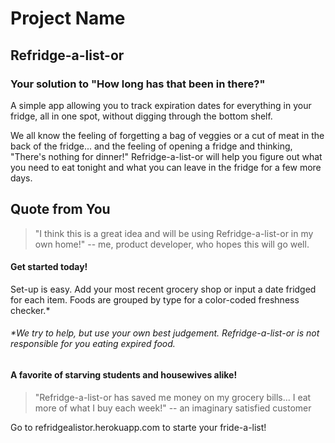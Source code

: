 # Project Name #

<!-- 
> This material was originally posted [here](http://www.quora.com/What-is-Amazons-approach-to-product-development-and-product-management). It is reproduced here for posterities sake.

There is an approach called "working backwards" that is widely used at Amazon. They work backwards from the customer, rather than starting with an idea for a product and trying to bolt customers onto it. While working backwards can be applied to any specific product decision, using this approach is especially important when developing new products or features.

For new initiatives a product manager typically starts by writing an internal press release announcing the finished product. The target audience for the press release is the new/updated product's customers, which can be retail customers or internal users of a tool or technology. Internal press releases are centered around the customer problem, how current solutions (internal or external) fail, and how the new product will blow away existing solutions.

If the benefits listed don't sound very interesting or exciting to customers, then perhaps they're not (and shouldn't be built). Instead, the product manager should keep iterating on the press release until they've come up with benefits that actually sound like benefits. Iterating on a press release is a lot less expensive than iterating on the product itself (and quicker!).

If the press release is more than a page and a half, it is probably too long. Keep it simple. 3-4 sentences for most paragraphs. Cut out the fat. Don't make it into a spec. You can accompany the press release with a FAQ that answers all of the other business or execution questions so the press release can stay focused on what the customer gets. My rule of thumb is that if the press release is hard to write, then the product is probably going to suck. Keep working at it until the outline for each paragraph flows. 

Oh, and I also like to write press-releases in what I call "Oprah-speak" for mainstream consumer products. Imagine you're sitting on Oprah's couch and have just explained the product to her, and then you listen as she explains it to her audience. That's "Oprah-speak", not "Geek-speak".

Once the project moves into development, the press release can be used as a touchstone; a guiding light. The product team can ask themselves, "Are we building what is in the press release?" If they find they're spending time building things that aren't in the press release (overbuilding), they need to ask themselves why. This keeps product development focused on achieving the customer benefits and not building extraneous stuff that takes longer to build, takes resources to maintain, and doesn't provide real customer benefit (at least not enough to warrant inclusion in the press release).
 -->
 
## Refridge-a-list-or ##

### Your solution to "How long has that been in there?" ###

A simple app allowing you to track expiration dates for everything in your fridge, all in one spot, without digging through the bottom shelf.

We all know the feeling of forgetting a bag of veggies or a cut of meat in the back of the fridge... and the feeling of opening a fridge and thinking, "There's nothing for dinner!"  Refridge-a-list-or will help you figure out what you need to eat tonight and what you can leave in the fridge for a few more days.

## Quote from You ##
  > "I think this is a great idea and will be using Refridge-a-list-or in my own home!"
  > -- me, product developer, who hopes this will go well.

#### Get started today!
Set-up is easy.  Add your most recent grocery shop or input a date fridged for each item.  Foods are grouped by type for a color-coded freshness checker.*

###### *We try to help, but use your own best judgement.  Refridge-a-list-or is not responsible for you eating expired food.

#### A favorite of starving students and housewives alike!
  > "Refridge-a-list-or has saved me money on my grocery bills... I eat more of what I buy each week!"
  > -- an imaginary satisfied customer

Go to refridgealistor.herokuapp.com to starte your fride-a-list!